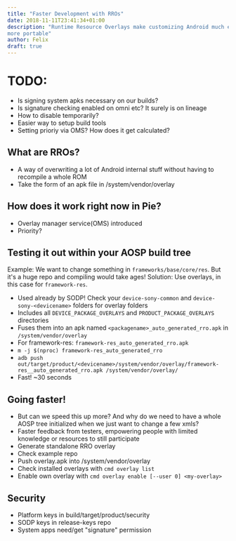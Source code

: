```yaml
---
title: "Faster Development with RROs"
date: 2018-11-11T23:41:34+01:00
description: "Runtime Resource Overlays make customizing Android much easier and
more portable"
author: Felix
draft: true
---
```


# TODO:

- Is signing system apks necessary on our builds?
- Is signature checking enabled on omni etc? It surely is on lineage
- How to disable temporarily?
- Easier way to setup build tools
- Setting prioriy via OMS? How does it get calculated?

## What are RROs?

- A way of overwriting a lot of Android internal stuff without having to
  recompile a whole ROM
- Take the form of an apk file in /system/vendor/overlay

## How does it work right now in Pie?

- Overlay manager service(OMS) introduced
- Priority?

## Testing it out within your AOSP build tree

Example: We want to change something in `frameworks/base/core/res`. But it's a
huge repo and compiling would take ages!  Solution: Use overlays, in this case
for `framework-res`.

- Used already by SODP! Check your `device-sony-common` and
  `device-sony-<devicename>` folders for overlay folders
- Includes all `DEVICE_PACKAGE_OVERLAYS` and `PRODUCT_PACKAGE_OVERLAYS`
  directories
- Fuses them into an apk named `<packagename>_auto_generated_rro.apk`  in
  `/system/vendor/overlay`
- For framework-res: `framework-res_auto_generated_rro.apk`
- `m -j $(nproc) framework-res_auto_generated_rro`
- `adb push out/target/product/<devicename>/system/vendor/overlay/framework-res__auto_generated_rro.apk /system/vendor/overlay/`
- Fast! ~30 seconds

## Going faster!

- But can we speed this up more? And why do we need to have a whole AOSP tree
  initialized when we just want to change a few xmls?
- Faster feedback from testers, empowering people with limited knowledge or
  resources to still participate
- Generate standalone RRO overlay
- Check example repo
- Push overlay.apk into /system/vendor/overlay
- Check installed overlays with `cmd overlay list`
- Enable own overlay with `cmd overlay enable [--user 0] <my-overlay>`

## Security

- Platform keys in build/target/product/security
- SODP keys in release-keys repo
- System apps need/get "signature" permission
